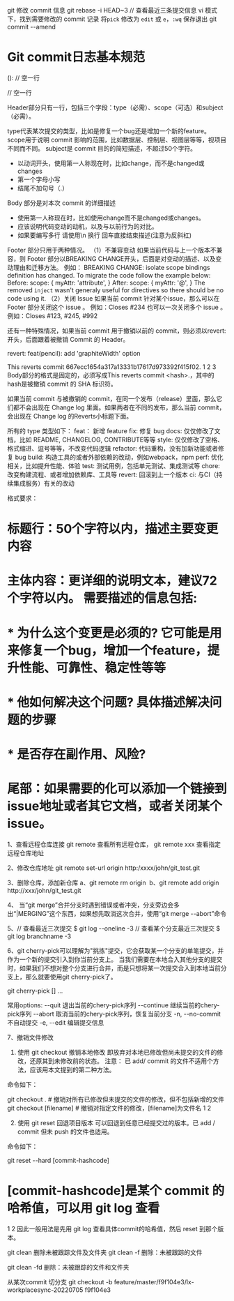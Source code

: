git 修改 commit 信息
git rebase -i HEAD~3 // 查看最近三条提交信息
vi 模式下，找到需要修改的 commit 记录
将```pick``` 修改为 ```edit``` 或 ```e```，```:wq``` 保存退出
git commit --amend



# Git commit日志基本规范
<type>(<scope>): <subject>
// 空一行
<body>
// 空一行
<footer>

Header部分只有一行，包括三个字段：type（必需）、scope（可选）和subject（必需）。

type代表某次提交的类型，比如是修复一个bug还是增加一个新的feature。
scope用于说明 commit 影响的范围，比如数据层、控制层、视图层等等，视项目不同而不同。
subject是 commit 目的的简短描述，不超过50个字符。
- 以动词开头，使用第一人称现在时，比如change，而不是changed或changes
- 第一个字母小写
- 结尾不加句号（.）

Body 部分是对本次 commit 的详细描述
- 使用第一人称现在时，比如使用change而不是changed或changes。
- 应该说明代码变动的动机，以及与以前行为的对比。
- 如果要编写多行 请使用\n 换行 回车直接结束描述(注意为反斜杠)

Footer 部分只用于两种情况。
（1）不兼容变动
如果当前代码与上一个版本不兼容，则 Footer 部分以BREAKING CHANGE开头，后面是对变动的描述、以及变动理由和迁移方法。
例如：
BREAKING CHANGE: isolate scope bindings definition has changed.
To migrate the code follow the example below:
    Before:
    scope: {
      myAttr: 'attribute',
    }
    After:
    scope: {
      myAttr: '@',
    }
    The removed `inject` wasn't generaly useful for directives so there should be no code using it.
（2）关闭 Issue
如果当前 commit 针对某个issue，那么可以在 Footer 部分关闭这个 issue 。
例如：Closes #234
也可以一次关闭多个 issue 。
例如：Closes #123, #245, #992

还有一种特殊情况，如果当前 commit 用于撤销以前的 commit，则必须以revert:开头，后面跟着被撤销 Commit 的 Header。

revert: feat(pencil): add 'graphiteWidth' option

This reverts commit 667ecc1654a317a13331b17617d973392f415f02.
1
2
3
Body部分的格式是固定的，必须写成This reverts commit &lt;hash>.，其中的hash是被撤销 commit 的 SHA 标识符。

如果当前 commit 与被撤销的 commit，在同一个发布（release）里面，那么它们都不会出现在 Change log 里面。如果两者在不同的发布，那么当前 commit，会出现在 Change log 的Reverts小标题下面。



所有的 type 类型如下：
feat： 新增 feature
fix: 修复 bug
docs: 仅仅修改了文档，比如 README, CHANGELOG, CONTRIBUTE等等
style: 仅仅修改了空格、格式缩进、逗号等等，不改变代码逻辑
refactor: 代码重构，没有加新功能或者修复 bug
build: 构造工具的或者外部依赖的改动，例如webpack，npm
perf: 优化相关，比如提升性能、体验
test: 测试用例，包括单元测试、集成测试等
chore: 改变构建流程、或者增加依赖库、工具等
revert: 回滚到上一个版本
ci: 与CI（持续集成服务）有关的改动

格式要求：

# 标题行：50个字符以内，描述主要变更内容
#
# 主体内容：更详细的说明文本，建议72个字符以内。 需要描述的信息包括:
#
# * 为什么这个变更是必须的? 它可能是用来修复一个bug，增加一个feature，提升性能、可靠性、稳定性等等
# * 他如何解决这个问题? 具体描述解决问题的步骤
# * 是否存在副作用、风险?
#
# 尾部：如果需要的化可以添加一个链接到issue地址或者其它文档，或者关闭某个issue。


1、查看远程仓库连接
git remote 查看所有远程仓库， git remote xxx 查看指定远程仓库地址

2、修改仓库地址
git remote set-url origin   http:/xxxx/john/git_test.git

3、删除仓库，添加新仓库
	a、git remote rm origin
​	b、git remote add origin http://xxx/john/git_test.git

4、 当“git merge”合并分支时遇到错误或者冲突，分支旁边会多出“|MERGING”这个东西，如果想先取消这次合并，使用“git merge --abort”命令

5、// 查看最近三次提交
$ git log --oneline -3
// 查看某个分支最近三次提交
$ git log branchname -3

6、git cherry-pick可以理解为"挑拣"提交，它会获取某一个分支的单笔提交，并作为一个新的提交引入到你当前分支上。 当我们需要在本地合入其他分支的提交时，如果我们不想对整个分支进行合并，而是只想将某一次提交合入到本地当前分支上，那么就要使用git cherry-pick了。

git cherry-pick [<options>] <commit-ish>...

常用options:
    --quit                退出当前的chery-pick序列
    --continue            继续当前的chery-pick序列
    --abort               取消当前的chery-pick序列，恢复当前分支
    -n, --no-commit       不自动提交
    -e, --edit            编辑提交信息

7、撤销文件修改
1. 使用 git checkout 撤销本地修改
即放弃对本地已修改但尚未提交的文件的修改，还原其到未修改前的状态。
注意： 已 add/ commit 的文件不适用个方法，应该用本文提到的第二种方法。

命令如下：

git checkout .      # 撤销对所有已修改但未提交的文件的修改，但不包括新增的文件
git checkout [filename]     # 撤销对指定文件的修改，[filename]为文件名
1
2


2. 使用 git reset 回退项目版本
可以回退到任意已经提交过的版本。已 add / commit 但未 push 的文件也适用。

命令如下：

git reset --hard [commit-hashcode]  
# [commit-hashcode]是某个 commit 的哈希值，可以用 git log 查看
1
2
因此一般用法是先用 git log 查看具体commit的哈希值，然后 reset 到那个版本。

git clean 删除未被跟踪文件及文件夹
git clean  -f
删除：未被跟踪的文件

git clean -fd
删除：未被跟踪的文件和文件夹

从某次commit 切分支
git checkout -b feature/master/f9f104e3/lx-workplacesync-20220705 f9f104e3